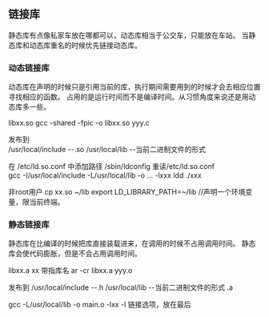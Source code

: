 ## 链接库

静态库有点像私家车放在哪都可以，动态库相当于公交车，只能放在车站。
当静态库和动态库重名的时候优先链接动态库。

### 动态链接库
动态库在声明的时候只是引用当前的库，执行期间需要用到的时候才会去相应位置寻找相应的函数。
占用的是运行时间而不是编译时间。从习惯角度来说还是用动态库多一些。

libxx.so
gcc -shared  -fpic -o libxx.so yyy.c    

发布到  
/usr/local/include --.so 
/usr/local/lib     --当前二进制文件的形式  

在 /etc/ld.so.conf  中添加路径
/sbin/ldconfig 重读/etc/ld.so.conf  
gcc -I/usr/local/include -L/usr/local/lib -o ... -lxxx
ldd ./xxx

非root用户
cp xx.so ~/lib
export LD_LIBRARY_PATH=~/lib //声明一个环境变量，限当前终端。

### 静态链接库
静态库在比编译的时候把库直接装载进来，在调用的时候不占用调用时间。 
静态库会使代码膨胀，但是不会占用调用时间。

libxx.a
xx 带指库名
ar -cr libxx.a yyy.o

发布到
/usr/local/include --.h
/usr/local/lib     --当前二进制文件的形式 .a

gcc -L/usr/local/lib -o main.o -lxx
-l 链接选项，放在最后



